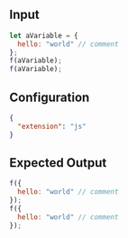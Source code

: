 
## Input
```javascript input
let aVariable = {
  hello: "world" // comment
};
f(aVariable);
f(aVariable);
```

## Configuration
```json configuration
{
  "extension": "js"
}
```

## Expected Output
```javascript expected output
f({
  hello: "world" // comment
});
f({
  hello: "world" // comment
});
```
